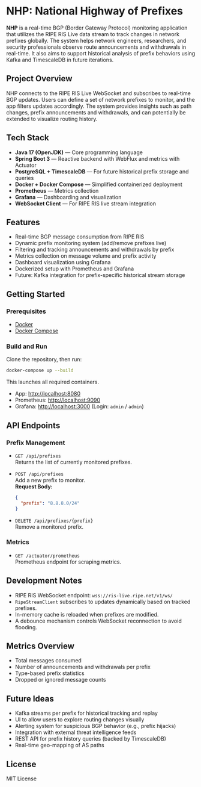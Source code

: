 # NHP: National Highway of Prefixes

**NHP** is a real-time BGP (Border Gateway Protocol) monitoring application that utilizes the RIPE RIS Live data stream to track changes in network prefixes globally. The system helps network engineers, researchers, and security professionals observe route announcements and withdrawals in real-time. It also aims to support historical analysis of prefix behaviors using Kafka and TimescaleDB in future iterations.

## Project Overview

NHP connects to the RIPE RIS Live WebSocket and subscribes to real-time BGP updates. Users can define a set of network prefixes to monitor, and the app filters updates accordingly. The system provides insights such as path changes, prefix announcements and withdrawals, and can potentially be extended to visualize routing history.

## Tech Stack

- **Java 17 (OpenJDK)** — Core programming language
- **Spring Boot 3** — Reactive backend with WebFlux and metrics with Actuator
- **PostgreSQL + TimescaleDB** — For future historical prefix storage and queries
- **Docker + Docker Compose** — Simplified containerized deployment
- **Prometheus** — Metrics collection
- **Grafana** — Dashboarding and visualization
- **WebSocket Client** — For RIPE RIS live stream integration

## Features

- Real-time BGP message consumption from RIPE RIS
- Dynamic prefix monitoring system (add/remove prefixes live)
- Filtering and tracking announcements and withdrawals by prefix
- Metrics collection on message volume and prefix activity
- Dashboard visualization using Grafana
- Dockerized setup with Prometheus and Grafana
- Future: Kafka integration for prefix-specific historical stream storage

## Getting Started

### Prerequisites

- [Docker](https://docs.docker.com/get-docker/)
- [Docker Compose](https://docs.docker.com/compose/)

### Build and Run

Clone the repository, then run:

```bash
docker-compose up --build
```

This launches all required containers.

- App: [http://localhost:8080](http://localhost:8080)
- Prometheus: [http://localhost:9090](http://localhost:9090)
- Grafana: [http://localhost:3000](http://localhost:3000) (Login: `admin` / `admin`)

## API Endpoints

### Prefix Management

- `GET /api/prefixes`  
  Returns the list of currently monitored prefixes.

- `POST /api/prefixes`  
  Add a new prefix to monitor.  
  **Request Body:**

  ```json
  {
    "prefix": "8.8.8.0/24"
  }
  ```

- `DELETE /api/prefixes/{prefix}`  
  Remove a monitored prefix.

### Metrics

- `GET /actuator/prometheus`  
  Prometheus endpoint for scraping metrics.

## Development Notes

- RIPE RIS WebSocket endpoint: `wss://ris-live.ripe.net/v1/ws/`
- `RipeStreamClient` subscribes to updates dynamically based on tracked prefixes.
- In-memory cache is reloaded when prefixes are modified.
- A debounce mechanism controls WebSocket reconnection to avoid flooding.

## Metrics Overview

- Total messages consumed
- Number of announcements and withdrawals per prefix
- Type-based prefix statistics
- Dropped or ignored message counts

## Future Ideas

- Kafka streams per prefix for historical tracking and replay
- UI to allow users to explore routing changes visually
- Alerting system for suspicious BGP behavior (e.g., prefix hijacks)
- Integration with external threat intelligence feeds
- REST API for prefix history queries (backed by TimescaleDB)
- Real-time geo-mapping of AS paths

## License

MIT License
